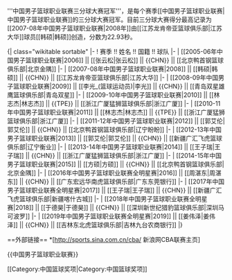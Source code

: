 '''中国男子篮球职业联赛三分球大赛冠军'''，是每个赛季[[中国男子篮球职业联赛|中国男子篮球职业联赛]]的三分球大赛冠军。目前三分球大赛得分最高记录为[[2007-08年中国男子篮球职业联赛|2008年]]由[[江苏龙肯帝亚篮球俱乐部|江苏大华]]球员[[韩硕|韩硕]]创造，分数为22.93秒。

{| class="wikitable sortable"
|-
! 赛季 !! 姓名 !! 国籍 !! 球队 
|-
| [[2005-06年中国男子篮球职业联赛|2006]] || [[张云松|张云松]] || {{CHN}} || [[北京鸭首钢篮球俱乐部|北京金隅]] 
|-
| [[2007-08年中国男子篮球职业联赛|2008]] || [[韩硕|韩硕]] || {{CHN}} || [[江苏龙肯帝亚篮球俱乐部|江苏大华]] 
|-
| [[2008-09年中国男子篮球职业联赛|2009]] || [[李光_(篮球运动员)|李光]] || {{CHN}} || [[青岛双星雄鹰篮球俱乐部|青岛双星]] 
|-
| [[2009-10年中国男子篮球职业联赛|2010]] || [[林志杰|林志杰]] || {{TPE}} || [[浙江广厦猛狮篮球俱乐部|浙江广厦]] 
|-
| [[2010-11年中国男子篮球职业联赛|2011]] || [[林志杰|林志杰]] || {{TPE}} || [[浙江广厦猛狮篮球俱乐部|浙江广厦]] 
|-
| [[2011-12年中国男子篮球职业联赛|2012]] || [[郭艾伦|郭艾伦]] || {{CHN}} || [[北京鸭首钢篮球俱乐部|辽宁盼盼]] 
|-
| [[2012-13年中国男子篮球职业联赛|2013]] || [[郭艾伦|郭艾伦]] || {{CHN}} || [[新疆广汇飞虎篮球俱乐部|辽宁衡业]] 
|-
| [[2013-14年中国男子篮球职业联赛|2014]] || [[王子瑞|王子瑞]] || {{CHN}} || [[浙江广厦猛狮篮球俱乐部|浙江广厦]] 
|-
| [[2014-15年中国男子篮球职业联赛|2015]] || [[方硕|方硕]] || {{CHN}} || [[北京鸭首钢篮球俱乐部|北京金隅]] 
|-
| [[2016年中国男子篮球职业联赛全明星赛|2016]] || [[周湛东|周湛东]] || {{CHN}} || [[广东宏远华南虎篮球俱乐部|广东东莞银行]] 
|-
| [[2017年中国男子篮球职业联赛全明星赛|2017]] || [[王子瑞|王子瑞]] || {{CHN}} || [[新疆广汇飞虎篮球俱乐部|新疆喀什古城]] 
|-
| [[2018年中国男子篮球职业联赛全明星赛|2018]] || [[于德昊|于德昊]] || {{CHN}} || [[深圳新世纪猎豹篮球俱乐部|深圳马可波罗]] 
|-
| [[2019年中国男子篮球职业联赛全明星赛|2019]] || [[姜伟泽|姜伟泽]] || {{CHN}} || [[吉林东北虎篮球俱乐部|吉林九台农商银行]] 
|}

==外部链接==
*[http://sports.sina.com.cn/cba/ 新浪网CBA联赛主页]

{{中国男子篮球职业联赛}}

[[Category:中国篮球奖项|Category:中国篮球奖项]]